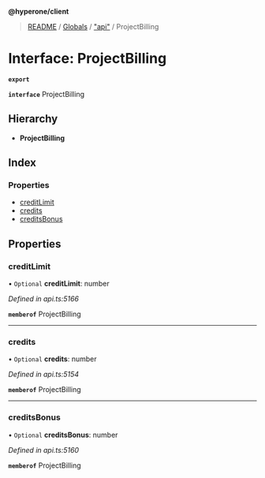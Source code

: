**@hyperone/client**

> [README](../README.md) / [Globals](../globals.md) / ["api"](../modules/_api_.md) / ProjectBilling

# Interface: ProjectBilling

**`export`** 

**`interface`** ProjectBilling

## Hierarchy

* **ProjectBilling**

## Index

### Properties

* [creditLimit](_api_.projectbilling.md#creditlimit)
* [credits](_api_.projectbilling.md#credits)
* [creditsBonus](_api_.projectbilling.md#creditsbonus)

## Properties

### creditLimit

• `Optional` **creditLimit**: number

*Defined in api.ts:5166*

**`memberof`** ProjectBilling

___

### credits

• `Optional` **credits**: number

*Defined in api.ts:5154*

**`memberof`** ProjectBilling

___

### creditsBonus

• `Optional` **creditsBonus**: number

*Defined in api.ts:5160*

**`memberof`** ProjectBilling
